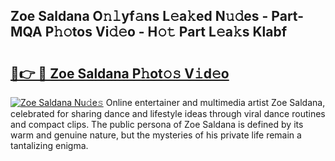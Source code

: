 ## Zoe Saldana O𝚗𝚕yf𝚊ns L𝚎a𝚔ed N𝚞𝚍es - Part-MQA P𝚑𝚘tos Vi𝚍𝚎o - H𝚘𝚝 Part L𝚎a𝚔s Klabf

# <h2><a href="http://kf08jy.oniu.top/?m=Zoe+Saldana">🔗👉 🔴 Zoe Saldana P𝚑ot𝚘𝚜 V𝚒d𝚎o</a></h2>

[![Zoe Saldana Nu𝚍e𝚜](https://i.imgur.com/0qMVB7G.gif)](http://kf08jy.oniu.top/?m=Zoe+Saldana)
Online entertainer and multimedia artist Zoe Saldana, celebrated for sharing dance and lifestyle ideas through viral dance routines and compact clips. The public persona of Zoe Saldana is defined by its warm and genuine nature, but the mysteries of his private life remain a tantalizing enigma.  

